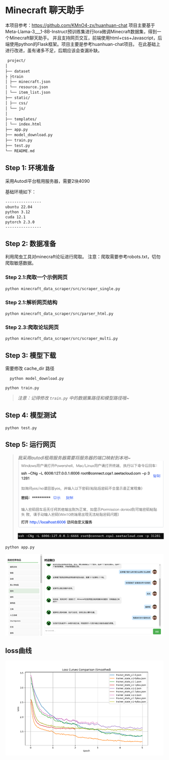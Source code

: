 # Minecraft 聊天助手

本项目参考：https://github.com/KMnO4-zx/huanhuan-chat
项目主要基于Meta-Llama-3___1-8B-Instruct预训练集进行lora微调Minecraft数据集，得到一个Minecraft聊天助手。
并且支持网页交互，前端使用html+css+Javascript，后端使用python的Flask框架。项目主要是参考huanhuan-chat项目。
在此基础上进行改进，虽有诸多不足，后期应该会查漏补缺。
```markdown
 project/
│
├── dataset          
├ ├train           
│ ├── minecraft.json     
│ └── resource.json           
│ └── item_list.json
├── static/                 
│ ├── css/               
│ └── js/               
│
├── templates/             
│ └── index.html
├── app.py                  
├── model_download.py                 
├── train.py           
├── test.py           
└── README.md             
```

## Step 1: 环境准备

采用Autodl平台租用服务器，需要2块4090

基础环境如下：

```
----------------
ubuntu 22.04
python 3.12
cuda 12.1
pytorch 2.3.0
----------------
```

## Step 2: 数据准备

利用爬虫工具对minecraft论坛进行爬取。
注意：爬取需要参考robots.txt，切勿爬取敏感数据。

### Step 2.1:爬取一个示例网页

```shell
python minecraft_data_scraper/src/scraper_single.py
```

### Step 2.1:解析网页结构

```shell
python minecraft_data_scraper/src/parser_html.py
```

### Step 2.3:爬取论坛网页

```shell
python minecraft_data_scraper/src/scraper_multi.py
```

## Step 3: 模型下载

需要修改 cache_dir 路径

```shell
  python model_download.py
```

```shell
python train.py
```

> *注意：记得修改 `train.py` 中的数据集路径和模型路径哦~*

## Step 4: 模型测试

```shell
python test.py
```
## Step 5: 运行网页
> *我采用autodl租用服务器需要将服务器的端口映射到本地~*
![img.png](images/autodl.png)
![img.png](images/cmd.png)
```shell
python app.py
```
![img.png](images/result.png)
## loss曲线
![loss_comparasion.png](images/loss_comparasion.png)
